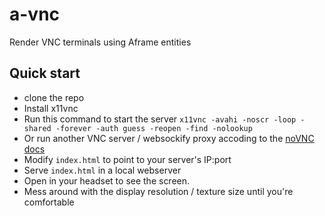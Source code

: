 # a-vnc
Render VNC terminals using Aframe entities

## Quick start

- clone the repo
- Install x11vnc
- Run this command to start the server `x11vnc -avahi -noscr -loop -shared -forever -auth guess -reopen -find -nolookup`
- Or run another VNC server / websockify proxy accoding to the [noVNC docs](https://novnc.com/info.html)
- Modify `index.html` to point to your server's IP:port
- Serve `index.html` in a local webserver
- Open in your headset to see the screen.
- Mess around with the display resolution / texture size until you're comfortable

